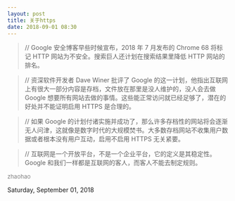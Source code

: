 ```yaml
---
layout: post
title: 关于https
date: 2018-09-01 08:30
---
```


>// Google 安全博客早些时候宣布，2018 年 7 月发布的 Chrome 68 将标记 HTTP 网站为不安全。搜索巨人还计划在搜索结果里降低 HTTP 网站的排名。

>// 资深软件开发者 Dave Winer 批评了 Google 的这一计划，他指出互联网上有很大一部分内容是存档，文件放在那里是没人维护的，没人会去做 Google 想要所有网站去做的事情。这些能正常访问就已经足够了，潜在的好处并不能证明启用 HTTPS 是合理的。

>// 如果 Google 的计划付诸实施并成功了，那么许多存档性的网站将会逐渐无人问津，这就像是数字时代的大规模焚书。大多数存档网站不收集用户数据或者根本没有用户互动，启用不启用 HTTPS 无关紧要。

>// 互联网是一个开放平台，不是一个企业平台，它的定义是其稳定性。Google 和我们一样都是互联网的客人，而客人不能去制定规则。

<div><font size="2" color="gray">zhaohao</font></div>

Saturday, September 01, 2018 